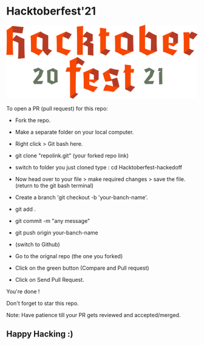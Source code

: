 # Hacktoberfest'21

<img src="logo.png" align-items=center />

To open a PR (pull request) for this repo:

* Fork the repo.
* Make a separate folder on your local computer.

* Right click > Git bash here.

* git clone "repolink.git" (your forked repo link)
* switch to folder you just cloned type : cd Hacktoberfest-hackedoff

* Now head over to your file > make required changes > save the file.
(return to the git bash terminal)
* Create a branch 'git checkout -b 'your-banch-name'.
* git add .
* git commit -m "any message"
* git push origin your-banch-name
* (switch to Github)
* Go to the orignal repo (the one you forked)
* Click on the green button (Compare and Pull request)
* Click on Send Pull Request.

You're done !

Don't forget to star this repo. 

Note: Have patience till your PR gets reviewed and accepted/merged.

## Happy Hacking :)
